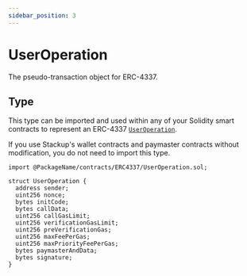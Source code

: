 ```yaml
---
sidebar_position: 3
---
```


# UserOperation

The pseudo-transaction object for ERC-4337.

## Type

This type can be imported and used within any of your Solidity smart contracts to represent an ERC-4337 [`UserOperation`](../../introduction/erc-4337-overview.md#useroperation).

If you use Stackup's wallet contracts and paymaster contracts without modification, you do not need to import this type.

```solidity
import @PackageName/contracts/ERC4337/UserOperation.sol;
```

```solidity
struct UserOperation {
  address sender;
  uint256 nonce;
  bytes initCode;
  bytes callData;
  uint256 callGasLimit;
  uint256 verificationGasLimit;
  uint256 preVerificationGas;
  uint256 maxFeePerGas;
  uint256 maxPriorityFeePerGas;
  bytes paymasterAndData;
  bytes signature;
}

```
